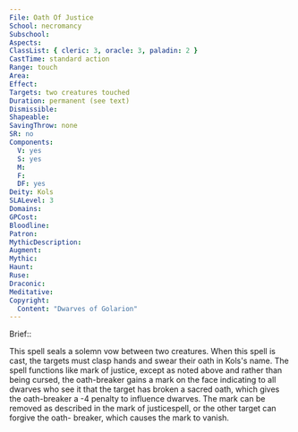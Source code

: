 ```yaml
---
File: Oath Of Justice
School: necromancy
Subschool: 
Aspects: 
ClassList: { cleric: 3, oracle: 3, paladin: 2 }
CastTime: standard action
Range: touch
Area: 
Effect: 
Targets: two creatures touched
Duration: permanent (see text)
Dismissible: 
Shapeable: 
SavingThrow: none
SR: no
Components:
  V: yes
  S: yes
  M: 
  F: 
  DF: yes
Deity: Kols
SLALevel: 3
Domains: 
GPCost: 
Bloodline: 
Patron: 
MythicDescription: 
Augment: 
Mythic: 
Haunt: 
Ruse: 
Draconic: 
Meditative: 
Copyright:
  Content: "Dwarves of Golarion"
---
```

Brief:: 

This spell seals a solemn vow between two creatures. When this spell is cast, the targets must clasp hands and swear their oath in Kols's name. The spell functions like mark of justice, except as noted above and rather than being cursed, the oath-breaker gains a mark on the face indicating to all dwarves who see it that the target has broken a sacred oath, which gives the oath-breaker a -4 penalty to influence dwarves. The mark can be removed as described in the mark of justicespell, or the other target can forgive the oath- breaker, which causes the mark to vanish.
